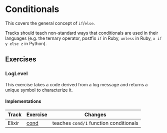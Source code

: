 # Conditionals

This covers the general concept of `if`/`else`.

Tracks should teach non-standard ways that conditionals are used in their languages (e.g. the ternary operator, postfix `if` in Ruby, `unless` in Ruby, `x if y else z` in Python).

## Exercises

### LogLevel

This exercise takes a code derived from a log message and returns a unique symbol to characterize it.

#### Implementations

| Track  | Exercise                      | Changes                                |
| ------ | ----------------------------- | -------------------------------------- |
| Elixir | [cond][implementation-elixir] | teaches `cond/1` function conditionals |

[implementation-elixir]: ../../languages/elixir/exercises/concept/log-level/.docs/introduction.md
